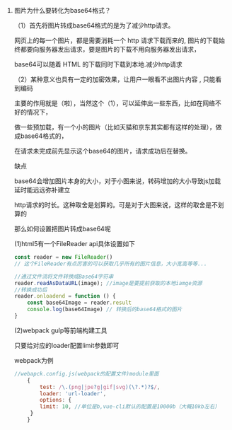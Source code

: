 1. 图片为什么要转化为base64格式？

   （1）首先将图片转成base64格式的是为了减少http请求。
   
    网页上的每一个图片，都是需要消耗一个 http 请求下载而来的, 图片的下载始终都要向服务器发出请求，要是图片的下载不用向服务器发出请求，
      
    base64可以随着 HTML 的下载同时下载到本地.减少http请求

   （2）某种意义也具有一定的加密效果，让用户一眼看不出图片内容 , 只能看到编码

    主要的作用就是（啦），当然这个（1），可以延伸出一些东西，比如在网络不好的情况下，

    做一些预加载，有一个小的图片（比如天猫和京东其实都有这样的处理），做成base64格式的，

    在请求未完成前先显示这个base64的图片，请求成功后在替换。

   缺点

   base64会增加图片本身的大小，对于小图来说，转码增加的大小导致js加载延时能远远弥补建立
   
   http请求的时长。这种取舍是划算的。可是对于大图来说，这样的取舍是不划算的  

   那么如何设置把图片转成base64呢
    
    (1)html5有一个FileReader api具体设置如下

    ```js
    const reader = new FileReader() 
    // 这个FileReader有点厉害的可以获取几乎所有的图片信息，大小宽高等等...

    //通过文件流将文件转换成Base64字符串
    reader.readAsDataURL(image); //image是要提前获取的本地iamge资源
    //转换成功后
    reader.onloadend = function () {
        const base64Image = reader.result
        console.log(base64Image) // 转换后的base64格式的图片
    }
    ```  
    (2)webpack gulp等前端构建工具

    只要给对应的loader配置limit参数即可

    webpack为例

    ```js
    //webapck.config.js(webpack的配置文件)module里面
        {
            test: /\.(png|jpe?g|gif|svg)(\?.*)?$/,
            loader: 'url-loader',
            options: {
            limit: 10, //单位是b,vue-cli默认的配置是10000b（大概10kb左右）
         }
        }
    ```  


